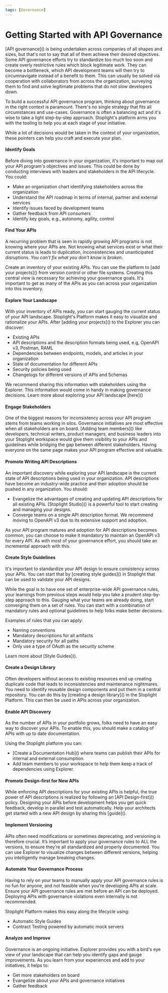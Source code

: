 ```yaml
---
tags: [Governance]
---
```


# Getting Started with API Governance

[API governance]<!--To-Do: Add link-->() is being undertaken across companies of all shapes and sizes, but that's not to say that all of them achieve their desired objectives. Some API governance efforts try to standardize too much too soon and create overly restrictive rules which block legitimate work. They can become a bottleneck, which API development teams will then try to circumnavigate instead of a benefit to them. This can usually be solved via cooperation with collaborators from across the organization, surveying them to find and solve legitimate problems that do not slow developers down. 

To build a successful API governance program, thinking about governance in the right context is paramount. There's no single strategy that fits all circumstances and use-cases. Governance is often a balancing act and it's wise to take a light step-by-step approach. Stoplight's platform arms you with the tooling to help you at each stage of your initiative. 

While a lot of decisions would be taken in the context of your organization, these pointers can help you craft and execute your plan.

#### Identify Goals

Before diving into governance in your organization, it's important to map out your API program's objectives and issues. This could be done by conducting interviews with leaders and stakeholders in the API lifecycle. You could:

- Make an organization chart identifying stakeholders across the organization
- Understand the API roadmap in terms of internal, partner and external services
- Identify issues faced by development teams
- Gather feedback from API consumers
- Identify key goals, e.g., autonomy, agility, control

#### Find Your APIs

A recurring problem that is seen in rapidly growing API programs is not knowing where your APIs are. Not knowing what services exist or what their current status is leads to duplication, inconsistencies and unanticipated disruptions. *You can't fix what you don't know is broken*. 

Create an inventory of your existing APIs. You can use the platform to [add your projects]<!--To-Do: Add link-->() from version control or other file systems. Creating this central view is necessary for achieving your governance goals. It's important to get as many of the APIs as you can across your organization into this inventory. 

#### Explore Your Landscape

With your inventory of APIs ready, you can start gauging the current status of your API landscape. Stoplight's Platform makes it easy to visualize and rationalize your APIs. After [adding your projects]<!--To-Do: Add link-->() to the Explorer you can discover:

- Existing APIs
- API descriptions and the description formats being used, e.g, OpenAPI v3, Postman, RAML
- Dependencies between endpoints, models, and articles in your organization
- State of documentation for different APIs
- Security policies being used 
- Changelogs for different versions of APIs and Schemas 

We recommend sharing this information with stakeholders using the Explorer. This information would come in handy in making governance decisions. Learn more about exploring your API landscape [here]<!--To-Do: Add link-->()

#### Engage Stakeholders

One of the biggest reasons for inconsistency across your API program stems from teams working in silos. Governance initiatives are most effective when all stakeholders are on board. [Adding team members]<!--To-Do: Add link-->() like developers, technical writers, product managers, and business leaders into your Stoplight workspace would give them visibility to your APIs and guidelines while bridging the gap between different stakeholders. Having everyone on the same page makes your API program effective and valuable. 

#### Promote Writing API Descriptions

An important discovery while exploring your API landscape is the current state of API descriptions being used in your organization. API descriptions have become an industry-wide practice and their adoption should be pushed in any organization. You should:

- Evangelize the advantages of creating and updating API descriptions for all existing APIs. [Stoplight Studio]<!--To-Do: Add link-->() is a powerful tool to start creating and managing your designs. 
- Converge teams on a single API description format. We recommend moving to OpenAPI v3 due to its extensive support and adoption. 

As your API program matures and adoption for API descriptions becomes common, you can choose to make it mandatory to maintain an OpenAPI v3 for every API. As with most of your governance effort, you should take an incremental approach with this. 

#### Create Style Guidelines 

It's important to standardize your API design to ensure consistency across your APIs. You can start that by [creating style guides]<!--To-Do: Add link-->() in Stoplight that can be used to validate your API designs. 

While the goal is to have one set of enterprise-wide API governance rules, your learnings from previous steps would help you take a prudent step-by-step approach to this. Gauging what your teams are already doing, start converging them on a set of rules. You can start with a combination of mandatory rules and optional guidelines to help folks make better decisions. 

Examples of rules that you can apply:

- Naming conventions
- Mandatory descriptions for all artifacts
- Mandatory security for all paths
- Only use a type of OAuth as the security scheme

Learn more about [Style Guides]<!--To-Do: Add link-->().

#### Create a Design Library

Often developers without access to existing resources end up creating duplicate code that leads to inconsistencies and maintenance nightmares. You need to identify reusable design components and put them in a central repository. You can do this by [creating a design library]<!--To-Do: Add link-->() in the Stoplight Platform. This can then be used in APIs across your organization.   

#### Enable API Discovery

As the number of APIs in your portfolio grows, folks need to have an easy way to discover your APIs. To enable this, you should make a catalog of APIs with up to date documentation. 

Using the Stoplight platform you can:

- [Create a Documentation Hub]<!--To-Do: Add link-->() where teams can publish their APIs for internal and external consumption.
- Add team members to your workspace to help them keep a track of dependencies using Explorer. 

#### Promote Design-first for New APIs

While enforcing API descriptions for your existing APIs is helpful, the true power of API descriptions is realized by following an [API Design-first]<!--To-Do: Add link-->() policy. Designing your APIs before development helps you get quick feedback, develop in parallel and test automatically. Help your architects get started with a new API design by sharing this [guide]<!--To-Do: Add link-->(). 

#### Implement Versioning

APIs often need modifications or sometimes deprecating, and versioning is therefore crucial. It’s important to apply your governance rules to ALL the versions, to ensure they’re all standardized and properly documented. You can use Explorer to visualize changes between different versions, helping you intelligently manage breaking changes.

#### Automate Your Governance Process

Having to rely on your teams to manually apply your API governance rules is no fun for anyone, and not feasible when you’re developing APIs at scale. Ensure your API governance rules are met before an API can be deployed. Deploying APIs with governance violations even internally is not recommended.

Stoplight Platform makes this easy along the lifecycle using:
- Automatic Style Guides
- Contract Testing powered by automatic mock servers

#### Analyze and Improve

Governance is an ongoing initiative. Explorer provides you with a bird's eye view of your landscape that can help you identify gaps and gauge improvements. As you learn from your experiences and add to your initiatives, it helps to:

- Get more stakeholders on board
- Evangelize about your APIs and governance initiatives 
- Gather feedback
